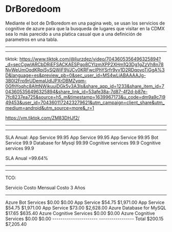 # DrBoredoom
Mediante el bot de DrBoredom en una pagina web, se usan los servicios de cognitive de azure para que la busqueda de lugares que visitar en la CDMX sea lo más parecido a una platica casual que a una definición de parametros en una tabla.
- - - - - - - - - - - - - - - - - - - - - - - - - - - - - - - - - - - - - - - - - - - - 
- - - - - - - - - - - - - - - - - - - - - - - - - - - - - - - - - - - - - - - - - - - - 

tiktok:
https://www.tiktok.com/@liurzdez/video/7043605356496325894?_d=secCgwIARCbDRjEFSACKAESPgo8CYlzmXPP2XHm1Q3Dg1gZzVh8n78NyWeUmOqdKRpjSySQWiF9VJCv0KRFwcIPhYSrfr9vv1D2RDqovoTiGgA%3D&language=es&preview_pb=0&sec_user_id=MS4wLjABAAAAJg-3B0I2Frp9rUDemaUdlJPXrDBMZyqm-0GfhYoqhc8AIttNWikuuiDGk5v3A3Is&share_app_id=1233&share_item_id=7043605356496325894&share_link_id=53afe38a-7d87-4f2d-b87e-7fc8237ea725&source=h5_m&timestamp=1639967173&u_code=dm9a9c7j949453&user_id=7043601172423279621&utm_campaign=client_share&utm_medium=android&utm_source=more&_r=1

https://vm.tiktok.com/ZM83DHJf2/
- - - - - - - - - - - - - - - - - - - - - - - - - - - - - - - - - - - - - - - - - - - - 
- - - - - - - - - - - - - - - - - - - - - - - - - - - - - - - - - - - - - - - - - - - - 
SLA Anual:
App Service 99.95
App Service 99.95
App Service 99.95
Bot Service 99.9
Database for Mysql 99.99
Cognitive services 99.9
Cognitive services 99.9

SLA Anual =99.64%
- - - - - - - - - - - - - - - - - - - - - - - - - - - - - - - - - - - - - - - - - - - - 
- - - - - - - - - - - - - - - - - - - - - - - - - - - - - - - - - - - - - - - - - - - - 
TCO:

Servicio                                  Costo Mensual               Costo 3 Años
-----------------------------           ----------------------      -------------------
Azure Bot Services                        $0.00                       $0.00
App Service                               $54.75                      $1,971.00
App Service                               $54.75                      $1,971.00
App Service                               $73.00                      $2,628.00
Azure Database for MySQL                  $17.65                      $635.40
Azure Cognitive Services                  $0.00                       $0.00
Azure Cognitive Services                  $0.00                       $0.00
                                       ----------------------        -----------------
Total                                     $200.15                     $7,205.40



